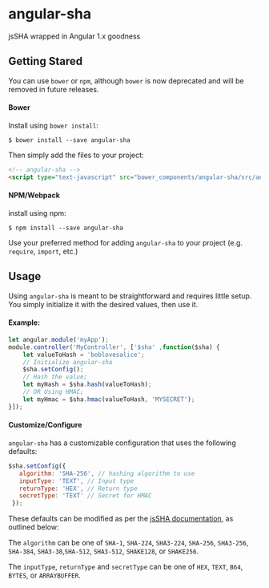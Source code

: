 # angular-sha
jsSHA wrapped in Angular 1.x goodness

## Getting Stared
You can use `bower` or `npm`, although `bower` is now deprecated and will be removed in future releases.

#### Bower
Install using `bower install`:

```shell
$ bower install --save angular-sha
```

Then simply add the files to your project:

```html
<!-- angular-sha -->
<script type="text-javascript" src="bower_components/angular-sha/src/angular-sha.js">
```

#### NPM/Webpack
install using npm:
```shell
$ npm install --save angular-sha
```

Use your preferred method for adding `angular-sha` to your project (e.g. `require`, `import`, etc.)

## Usage
Using `angular-sha` is meant to be straightforward and requires little setup. You simply initialize it with the desired values, then use it.

#### Example:

```javascript
let angular.module('myApp');
module.controller('MyController', ['$sha' ,function($sha) {
	let valueToHash = 'boblovesalice';
    // Initialize angular-sha
	$sha.setConfig();
    // Hash the value; 
    let myHash = $sha.hash(valueToHash);
    // OR Using HMAC;
	let myHmac = $sha.hmac(valueToHash, 'MYSECRET');
}]);
```

#### Customize/Configure
`angular-sha` has a customizable configuration that uses the following defaults:

```javascript
$sha.setConfig({
   algorithm: 'SHA-256', // hashing algorithm to use
   inputType: 'TEXT', // Input type
   returnType: 'HEX', // Return type
   secretType: 'TEXT' // Secret for HMAC
 });
```
These defaults can be modified as per the [jsSHA documentation](https://github.com/Caligatio/jsSHA#hashing), as outlined below:

 The `algorithm` can be one of `SHA-1`, `SHA-224`, `SHA3-224`, `SHA-256`, `SHA3-256`, `SHA-384`, `SHA3-38`,`SHA-512`, `SHA3-512`, `SHAKE128`, or `SHAKE256`. 
 
 The `inputType`, `returnType` and `secretType` can be one of `HEX`, `TEXT`, `B64`, `BYTES`, or `ARRAYBUFFER`. 